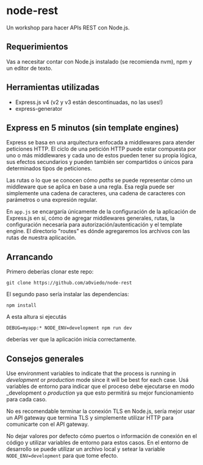 # node-rest

Un workshop para hacer APIs REST con Node.js.

## Requerimientos
Vas a necesitar contar con Node.js instalado (se recomienda nvm), npm y un editor de texto.

## Herramientas utilizadas
- Express.js v4 (v2 y v3 están descontinuadas, no las uses!)
- express-generator

## Express en 5 minutos (sin template engines)
Express se basa en una arquitectura enfocada a middlewares para atender peticiones HTTP. El ciclo de una petición HTTP puede estar compuesta por uno o más middlewares y cada uno de estos pueden tener su propia lógica, sus efectos secundarios y pueden también ser compartidos o únicos para determinados tipos de peticiones.

Las rutas o lo que se conocen cómo _paths_ se puede representar cómo un middleware que se aplica en base a una regla. Esa regla puede ser simplemente una cadena de caracteres, una cadena de caracteres con parámetros o una expresión regular.


En `app.js` se encargaría únicamente de la configuración de la aplicación de Express.js en sí, cómo de agregar middlewares generales, rutas, la configuración necesaría para autorización/autenticación y el template engine. El directorio "routes" es dónde agregaremos los archivos con las rutas de nuestra aplicación.

## Arrancando
Primero deberías clonar este repo:

```
git clone https://github.com/a0viedo/node-rest
```

El segundo paso sería instalar las dependencias:
```
npm install
```

A esta altura si ejecutás 

```
DEBUG=myapp:* NODE_ENV=development npm run dev
```

deberías ver que la aplicación inicia correctamente.

## Consejos generales
Use environment variables to indicate that the process is running in _development_ or _production_ mode since it will be best for each case.
Usá variables de entorno para indicar que el proceso debe ejecutarse en modo _development o _production_ ya que esto permitirá su mejor funcionamiento para cada caso.

No es recomendable terminar la conexión TLS en Node.js, sería mejor usar un API gateway que termina TLS y simplemente utilizar HTTP para comunicarte con el API gateway.

No dejar valores por defecto cómo puertos o información de conexión en el código y utilizar variables de entorno para estos casos. En el entorno de desarrollo se puede utilizar un archivo local y setear la variable `NODE_ENV=development` para que tome efecto.
